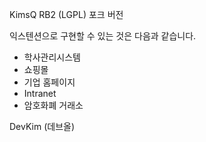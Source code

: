 KimsQ RB2 (LGPL) 포크 버전

익스텐션으로 구현할 수 있는 것은 다음과 같습니다.

 * 학사관리시스템
 * 쇼핑몰
 * 기업 홈페이지
 * Intranet
 * 암호화폐 거래소
 
DevKim (데브올)
